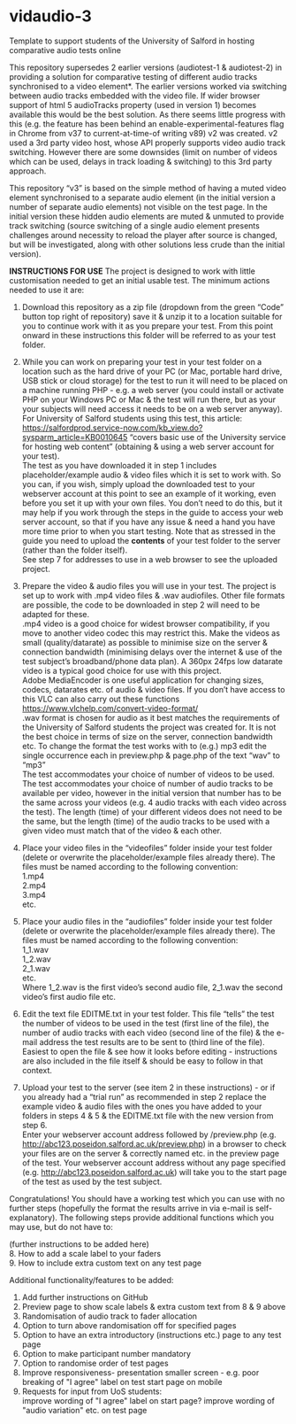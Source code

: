 # vidaudio-3
Template to support students of the University of Salford in hosting comparative audio tests online

This repository supersedes 2 earlier versions (audiotest-1 & audiotest-2) in providing a solution for comparative testing of different audio tracks synchronised to a video element*. The earlier versions worked via switching between audio tracks embedded with the video file. If wider browser support of html 5 audioTracks property (used in version 1) becomes available this would be the best solution. As there seems little progress with this (e.g. the feature has been behind an enable-experimental-features flag in Chrome from v37 to current-at-time-of writing v89) v2 was created. v2 used a 3rd party video host, whose API properly supports video audio track switching. However there are some downsides (limit on number of videos which can be used, delays in track loading & switching) to this 3rd party approach.

This repository “v3” is based on the simple method of having a muted video element synchronised to a separate audio element (in the initial version a number of separate audio elements) not visible on the test page. In the initial version these hidden audio elements are muted & unmuted to provide track switching (source switching of a single audio element presents challenges around necessity to reload the player after source is changed, but will be investigated, along with other solutions less crude than the initial version).

**INSTRUCTIONS FOR USE**
The project is designed to work with little customisation needed to get an initial usable test. The minimum actions needed to use it are:

1.	Download this repository as a zip file (dropdown from the green “Code” button top right of repository) save it & unzip it to a location suitable for you to continue work with it as you prepare your test. From this point onward in these instructions this folder will be referred to as your test folder.

2.	While you can work on preparing your test in your test folder on a location such as the hard drive of your PC (or Mac, portable hard drive, USB stick or cloud storage) for the test to run it will need to be placed on a machine running PHP - e.g. a web server (you could install or activate PHP on your Windows PC or Mac & the test will run there, but as your your subjects will need access it needs to be on a web server anyway).  
For University of Salford students using this test, this article: https://salfordprod.service-now.com/kb_view.do?sysparm_article=KB0010645 “covers basic use of the University service for hosting web content” (obtaining & using a web server account for your test).  
The test as you have downloaded it in step 1 includes placeholder/example audio & video files which it is set to work with. So you can, if you wish, simply upload the downloaded test to your webserver account at this point to see an example of it working, even before you set it up with your own files. You don’t need to do this, but it may help if you work through the steps in the guide to access your web server account, so that if you have any issue & need a hand you have more time prior to when you start testing.
Note that as stressed in the guide you need to upload the **contents** of your test folder to the server (rather than the folder itself).  
See step 7 for addresses to use in a web browser to see the uploaded project.

3.	Prepare the video & audio files you will use in your test. The project is set up to work with .mp4 video files & .wav audiofiles. Other file formats are possible, the code to be downloaded in step 2 will need to be adapted for these.  
.mp4 video is a good choice for widest browser compatibility, if you move to another video codec this may restrict this. Make the videos as small (quality/datarate) as possible to minimise size on the server & connection bandwidth (minimising delays over the internet & use of the test subject’s broadband/phone data plan). A 360px 24fps low datarate video is a typical good choice for use with this project.  
Adobe MediaEncoder is one useful application for changing sizes, codecs, datarates etc. of audio & video files. If you don’t have access to this VLC can also carry out these functions https://www.vlchelp.com/convert-video-format/  
.wav format is chosen for audio as it best matches the requirements of the University of Salford students the project was created for. It is not the best choice in terms of size on the server, connection bandwidth etc. To change the format the test works with to (e.g.) mp3 edit the single occurrence each in preview.php & page.php of the text “wav” to “mp3”  
The test accommodates your choice of number of videos to be used. The test accommodates your choice of number of audio tracks to be available per video, however in the initial version that number has to be the same across your videos (e.g. 4 audio tracks with each video across the test). The length (time) of your different videos does not need to be the same, but the length (time) of the audio tracks to be used with a given video must match that of the video & each other.

4.	Place your video files in the “videofiles” folder inside your test folder (delete or overwrite the placeholder/example files already there). The files must be named according to the following convention:  
  1.mp4  
  2.mp4  
  3.mp4  
  etc.

5.	Place your audio files in the “audiofiles” folder inside your test folder (delete or overwrite the placeholder/example files already there). The files must be named according to the following convention:  
  1_1.wav  
  1_2.wav  
  2_1.wav  
  etc.  
Where 1_2.wav is the first video’s second audio file, 2_1.wav the second video’s first audio file etc.

6.	Edit the text file EDITME.txt in your test folder. This file “tells” the test the number of videos to be used in the test (first line of the file), the number of audio tracks with each video (second line of the file) & the e-mail address the test results are to be sent to (third line of the file). Easiest to open the file & see how it looks before editing - instructions are also included in the file itself & should be easy to follow in that context.

7.	Upload your test to the server (see item 2 in these instructions) - or if you already had a “trial run” as recommended in step 2 replace the example video & audio files with the ones you have added to your folders in steps 4 & 5 & the EDITME.txt file with the new version from step 6.  
Enter your webserver account address followed by /preview.php (e.g. http://abc123.poseidon.salford.ac.uk/preview.php) in a browser to check your files are on the server & correctly named etc. in the preview page of the test. Your webserver account address without any page specified (e.g. http://abc123.poseidon.salford.ac.uk) will take you to the start page of the test as used by the test subject.

Congratulations! You should have a working test which you can use with no further steps (hopefully the format the results arrive in via e-mail is self-explanatory). The following steps provide additional functions which you may use, but do not have to:

(further instructions to be added here)  
8.	How to add a scale label to your faders  
9.	How to include extra custom text on any test page

Additional functionality/features to be added:
1.	Add further instructions on GitHub
2.	Preview page to show scale labels & extra custom text from 8 & 9 above
3.	Randomisation of audio track to fader allocation
4.	Option to turn above randomisation off for specified pages
5.	Option to have an extra introductory (instructions etc.) page to any test page
6.	Option to make participant number mandatory
7.	Option to randomise order of test pages
8.	Improve responsiveness- presentation smaller screen - e.g. poor breaking of "I agree" label on test start page on mobile
9.	Requests for input from UoS students:  
improve wording of "I agree" label on start page?
improve wording of "audio variation" etc. on test page

